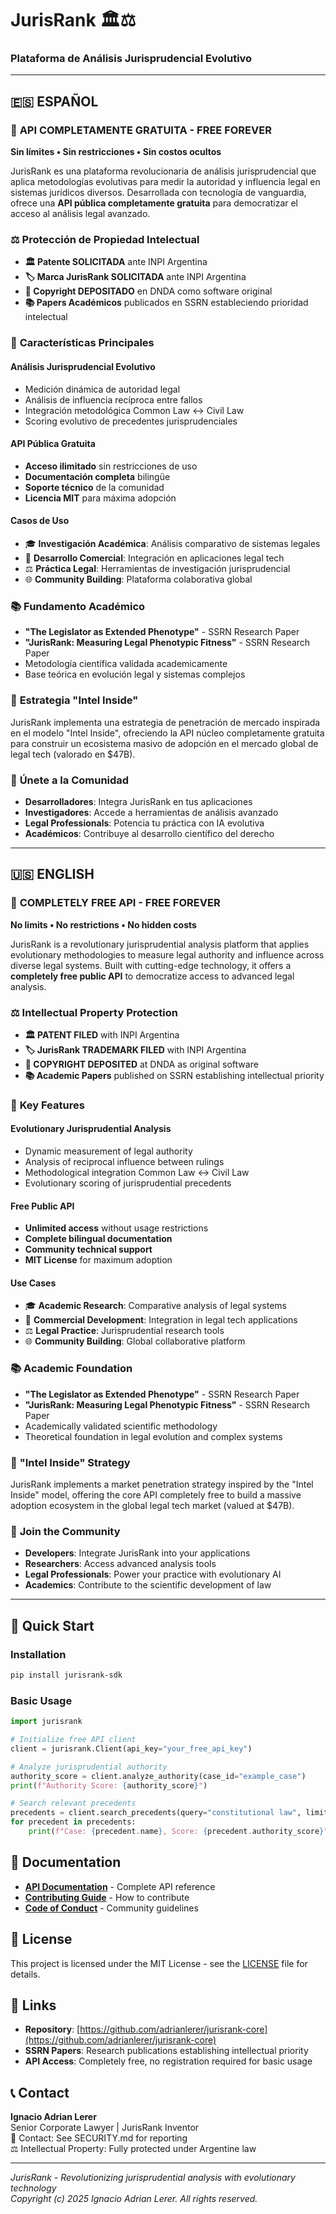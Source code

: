 # JurisRank 🏛️⚖️

### Plataforma de Análisis Jurisprudencial Evolutivo

---

## 🇪🇸 ESPAÑOL

### 🎉 **API COMPLETAMENTE GRATUITA - FREE FOREVER**
**Sin límites • Sin restricciones • Sin costos ocultos**

JurisRank es una plataforma revolucionaria de análisis jurisprudencial que aplica metodologías evolutivas para medir la autoridad y influencia legal en sistemas jurídicos diversos. Desarrollada con tecnología de vanguardia, ofrece una **API pública completamente gratuita** para democratizar el acceso al análisis legal avanzado.

### ⚖️ **Protección de Propiedad Intelectual**
- **🏛️ Patente SOLICITADA** ante INPI Argentina
- **🏷️ Marca JurisRank SOLICITADA** ante INPI Argentina  
- **📄 Copyright DEPOSITADO** en DNDA como software original
- **📚 Papers Académicos** publicados en SSRN estableciendo prioridad intelectual

### 🚀 **Características Principales**

#### **Análisis Jurisprudencial Evolutivo**
- Medición dinámica de autoridad legal
- Análisis de influencia recíproca entre fallos
- Integración metodológica Common Law ↔ Civil Law
- Scoring evolutivo de precedentes jurisprudenciales

#### **API Pública Gratuita**
- **Acceso ilimitado** sin restricciones de uso
- **Documentación completa** bilingüe
- **Soporte técnico** de la comunidad
- **Licencia MIT** para máxima adopción

#### **Casos de Uso**
- 🎓 **Investigación Académica**: Análisis comparativo de sistemas legales
- 💼 **Desarrollo Comercial**: Integración en aplicaciones legal tech
- ⚖️ **Práctica Legal**: Herramientas de investigación jurisprudencial
- 🌐 **Community Building**: Plataforma colaborativa global

### 📚 **Fundamento Académico**
- **"The Legislator as Extended Phenotype"** - SSRN Research Paper
- **"JurisRank: Measuring Legal Phenotypic Fitness"** - SSRN Research Paper
- Metodología científica validada academicamente
- Base teórica en evolución legal y sistemas complejos

### 🌟 **Estrategia "Intel Inside"**
JurisRank implementa una estrategia de penetración de mercado inspirada en el modelo "Intel Inside", ofreciendo la API núcleo completamente gratuita para construir un ecosistema masivo de adopción en el mercado global de legal tech (valorado en $47B).

### 🤝 **Únete a la Comunidad**
- **Desarrolladores**: Integra JurisRank en tus aplicaciones
- **Investigadores**: Accede a herramientas de análisis avanzado  
- **Legal Professionals**: Potencia tu práctica con IA evolutiva
- **Académicos**: Contribuye al desarrollo científico del derecho

---

## 🇺🇸 ENGLISH

### 🎉 **COMPLETELY FREE API - FREE FOREVER**
**No limits • No restrictions • No hidden costs**

JurisRank is a revolutionary jurisprudential analysis platform that applies evolutionary methodologies to measure legal authority and influence across diverse legal systems. Built with cutting-edge technology, it offers a **completely free public API** to democratize access to advanced legal analysis.

### ⚖️ **Intellectual Property Protection**
- **🏛️ PATENT FILED** with INPI Argentina
- **🏷️ JurisRank TRADEMARK FILED** with INPI Argentina
- **📄 COPYRIGHT DEPOSITED** at DNDA as original software
- **📚 Academic Papers** published on SSRN establishing intellectual priority

### 🚀 **Key Features**

#### **Evolutionary Jurisprudential Analysis**
- Dynamic measurement of legal authority
- Analysis of reciprocal influence between rulings
- Methodological integration Common Law ↔ Civil Law
- Evolutionary scoring of jurisprudential precedents

#### **Free Public API**
- **Unlimited access** without usage restrictions
- **Complete bilingual documentation**
- **Community technical support**
- **MIT License** for maximum adoption

#### **Use Cases**
- 🎓 **Academic Research**: Comparative analysis of legal systems
- 💼 **Commercial Development**: Integration in legal tech applications
- ⚖️ **Legal Practice**: Jurisprudential research tools
- 🌐 **Community Building**: Global collaborative platform

### 📚 **Academic Foundation**
- **"The Legislator as Extended Phenotype"** - SSRN Research Paper
- **"JurisRank: Measuring Legal Phenotypic Fitness"** - SSRN Research Paper
- Academically validated scientific methodology
- Theoretical foundation in legal evolution and complex systems

### 🌟 **"Intel Inside" Strategy**
JurisRank implements a market penetration strategy inspired by the "Intel Inside" model, offering the core API completely free to build a massive adoption ecosystem in the global legal tech market (valued at $47B).

### 🤝 **Join the Community**
- **Developers**: Integrate JurisRank into your applications
- **Researchers**: Access advanced analysis tools
- **Legal Professionals**: Power your practice with evolutionary AI
- **Academics**: Contribute to the scientific development of law

---

## 🚀 **Quick Start**

### Installation
```bash
pip install jurisrank-sdk
```

### Basic Usage
```python
import jurisrank

# Initialize free API client
client = jurisrank.Client(api_key="your_free_api_key")

# Analyze jurisprudential authority
authority_score = client.analyze_authority(case_id="example_case")
print(f"Authority Score: {authority_score}")

# Search relevant precedents
precedents = client.search_precedents(query="constitutional law", limit=10)
for precedent in precedents:
    print(f"Case: {precedent.name}, Score: {precedent.authority_score}")
```

## 📖 **Documentation**
- **[API Documentation](API_DOCUMENTATION.md)** - Complete API reference
- **[Contributing Guide](CONTRIBUTING.md)** - How to contribute
- **[Code of Conduct](CODE_OF_CONDUCT.md)** - Community guidelines

## 📄 **License**
This project is licensed under the MIT License - see the [LICENSE](LICENSE) file for details.

## 🔗 **Links**
- **Repository**: [https://github.com/adrianlerer/jurisrank-core](https://github.com/adrianlerer/jurisrank-core)
- **SSRN Papers**: Research publications establishing intellectual priority
- **API Access**: Completely free, no registration required for basic usage

## 📞 **Contact**
**Ignacio Adrian Lerer**  
Senior Corporate Lawyer | JurisRank Inventor  
📧 Contact: See SECURITY.md for reporting  
⚖️ Intellectual Property: Fully protected under Argentine law

---

*JurisRank - Revolutionizing jurisprudential analysis with evolutionary technology*  
*Copyright (c) 2025 Ignacio Adrian Lerer. All rights reserved.*